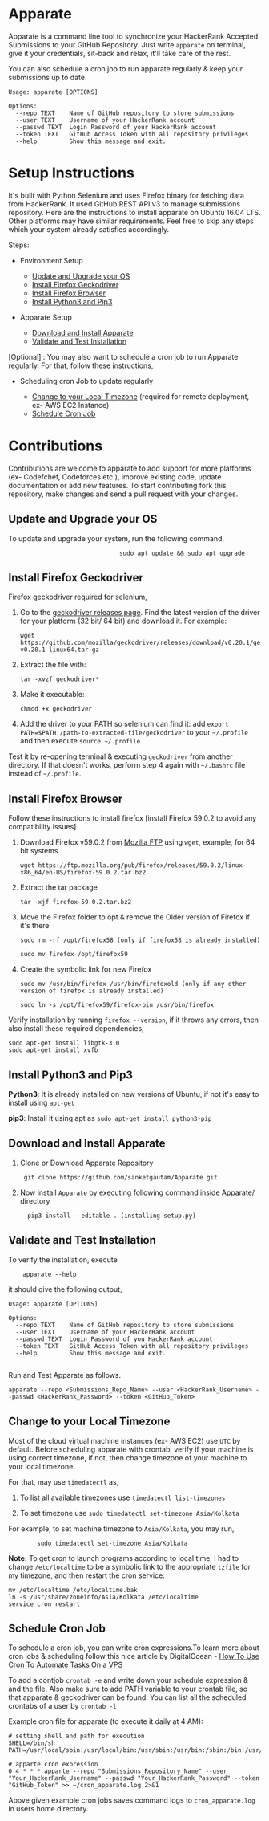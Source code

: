 # Apparate
Apparate is a command line tool to synchronize your HackerRank Accepted Submissions to your GitHub Repository.
Just write `apparate` on terminal, give it your credentials, sit-back and relax, it'll take care of the rest. 

You can also schedule a cron job to run apparate regularly & keep your submissions up to date.
```
Usage: apparate [OPTIONS]

Options:
  --repo TEXT    Name of GitHub repository to store submissions
  --user TEXT    Username of your HackerRank account
  --passwd TEXT  Login Password of your HackerRank account
  --token TEXT   GitHub Access Token with all repository privileges
  --help         Show this message and exit.

```

# Setup Instructions

It's built with Python Selenium and uses Firefox binary for fetching data from HackerRank. It used GitHub REST API v3 to manage submissions repository. 
Here are the instructions to install apparate on Ubuntu 16.04 LTS. Other platforms may have similar requirements. Feel free to skip any steps which your system already satisfies accordingly.

Steps: 
 - Environment Setup  
    - [Update and Upgrade your OS](#update-and-upgrade-your-os)
    - [Install Firefox Geckodriver](#install-firefox-geckodriver)
    - [Install Firefox Browser](#install-firefox-browser)
    - [Install Python3 and Pip3](#install-python3-and-pip3)
 
 - Apparate Setup
    - [Download and Install Apparate](#download-and-install-apparate)
    - [Validate and Test Installation](#validate-and-test-installation)

[Optional] : You may also want to schedule a cron job to run Apparate regularly. For that, follow these instructions,

 - Scheduling cron Job to update regularly
    
    - [Change to your Local Timezone](#change-to-your-local-timezone) (required for remote deployment, ex- AWS EC2 Instance)
    - [Schedule Cron Job](#schedule-cron-job)

# Contributions

Contributions are welcome to apparate to add support for more platforms (ex- Codefchef, Codeforces etc.), improve existing code, 
update documentation or add new features. To start contributing fork this repository, make changes and send a pull request with your changes. 
 
## Update and Upgrade your OS

To update and upgrade your system, run the following command,

                                   sudo apt update && sudo apt upgrade

## Install Firefox Geckodriver 
 
Firefox geckodriver required for selenium, 
1. Go to the [geckodriver releases page](https://github.com/mozilla/geckodriver/releases). 
Find the latest version of the driver for your platform (32 bit/ 64 bit) and download it. For example:

       wget https://github.com/mozilla/geckodriver/releases/download/v0.20.1/geckodriver-v0.20.1-linux64.tar.gz

2. Extract the file with:

       tar -xvzf geckodriver*

3. Make it executable:

       chmod +x geckodriver

4. Add the driver to your PATH so selenium can find it:
     add `export PATH=$PATH:/path-to-extracted-file/geckodriver` to your `~/.profile` and then execute `source ~/.profile` 

Test it by re-opening terminal & executing `geckodriver` from another directory. If that doesn't works, perform step 4 again with `~/.bashrc` file instead of `~/.profile`.

## Install Firefox Browser

Follow these instructions to install firefox [install Firefox 59.0.2 to avoid any compatibility issues]

1. Download Firefox v59.0.2 from [Mozilla FTP](https://ftp.mozilla.org/pub/firefox/releases/) using `wget`, example, for 64 bit systems

       wget https://ftp.mozilla.org/pub/firefox/releases/59.0.2/linux-x86_64/en-US/firefox-59.0.2.tar.bz2

2. Extract the tar package

       tar -xjf firefox-59.0.2.tar.bz2

3. Move the Firefox folder to opt & remove the Older version of Firefox if it's there

       sudo rm -rf /opt/firefox58 (only if firefox58 is already installed)

       sudo mv firefox /opt/firefox59

4. Create the symbolic link for new Firefox

       sudo mv /usr/bin/firefox /usr/bin/firefoxold (only if any other version of firefox is already installed)

       sudo ln -s /opt/firefox59/firefox-bin /usr/bin/firefox
    
Verify installation by running `firefox --version`, if it throws any errors, then also install these required dependencies,

    sudo apt-get install libgtk-3.0
    sudo apt-get install xvfb 

## Install Python3 and Pip3

**Python3**: It is already installed on new versions of Ubuntu, if not it's easy to install using `apt-get`

**pip3**: Install it using apt as `sudo apt-get install python3-pip`

## Download and Install Apparate 

1. Clone or Download Apparate Repository
    
        git clone https://github.com/sanketgautam/Apparate.git

2. Now install `Apparate`  by executing following command inside Apparate/ directory 

         pip3 install --editable . (installing setup.py)
 

## Validate and Test Installation

To verify the installation, execute
    
        apparate --help

it should give the following output,
```
Usage: apparate [OPTIONS]

Options:
  --repo TEXT    Name of GitHub repository to store submissions
  --user TEXT    Username of your HackerRank account
  --passwd TEXT  Login Password of you HackerRank account
  --token TEXT   GitHub Access Token with all repository privileges
  --help         Show this message and exit.
  
```

Run and Test Apparate as follows.

    apparate --repo <Submissions_Repo_Name> --user <HackerRank_Username> --passwd <HackerRank_Password> --token <GitHub_Token> 

## Change to your Local Timezone
Most of the cloud virtual machine instances (ex- AWS EC2) use `UTC` by default. Before scheduling apparate with crontab, verify if your machine is using correct timezone, if not,
then change timezone of your machine to your local timezone.

For that, may use `timedatectl` as,

1. To list all available timezones use `timedatectl list-timezones`

2. To set timezone use `sudo timedatectl set-timezone Asia/Kolkata`

For example, to set machine timezone to `Asia/Kolkata`, you may run,
            
            sudo timedatectl set-timezone Asia/Kolkata
**Note:** To get cron to launch programs according to local time, I had to change `/etc/localtime` to be a symbolic link to the appropriate `tzfile` for my timezone, and then restart the cron service:

    mv /etc/localtime /etc/localtime.bak
    ln -s /usr/share/zoneinfo/Asia/Kolkata /etc/localtime
    service cron restart


## Schedule Cron Job

To schedule a cron job, you can write cron expressions.To learn more about cron jobs & scheduling follow this nice article by DigitalOcean - [How To Use Cron To Automate Tasks On a VPS](https://www.digitalocean.com/community/tutorials/how-to-use-cron-to-automate-tasks-on-a-vps)

To add a contjob `crontab -e` and write down your schedule expression & and the file. Also make sure to add PATH variable to your crontab file, so that apparate & geckodriver can be found. You can list all the scheduled crontabs of a user by `crontab -l`

Example cron file for apparate (to execute it daily at 4 AM):

```
# setting shell and path for execution 
SHELL=/bin/sh
PATH=/usr/local/sbin:/usr/local/bin:/usr/sbin:/usr/bin:/sbin:/bin:/usr/games:/usr/local/games:/snap/bin:/opt/

# apparte cron expression
0 4 * * * apparte --repo "Submissions_Repository_Name" --user "Your_HackerRank_Username" --passwd "Your_HackerRank_Password" --token "GitHub_Token" >> ~/cron_apparate.log 2>&1

```
Above given example cron jobs saves command logs to `cron_apparate.log` in users home directory.
